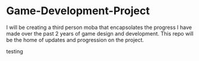 # Game-Development-Project
I will be creating a third person moba that encapsolates the progress I have made over the past 2 years of game design and development. This repo will be the home of updates and progression on the project.

testing
